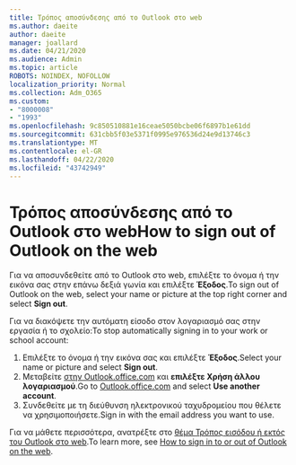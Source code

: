 ```yaml
---
title: Τρόπος αποσύνδεσης από το Outlook στο web
ms.author: daeite
author: daeite
manager: joallard
ms.date: 04/21/2020
ms.audience: Admin
ms.topic: article
ROBOTS: NOINDEX, NOFOLLOW
localization_priority: Normal
ms.collection: Adm_O365
ms.custom:
- "8000008"
- "1993"
ms.openlocfilehash: 9c850510881e16ceae5050bcbe06f6897b1e61dd
ms.sourcegitcommit: 631cbb5f03e5371f0995e976536d24e9d13746c3
ms.translationtype: MT
ms.contentlocale: el-GR
ms.lasthandoff: 04/22/2020
ms.locfileid: "43742949"
---
```

# <a name="how-to-sign-out-of-outlook-on-the-web"></a><span data-ttu-id="e7a15-102">Τρόπος αποσύνδεσης από το Outlook στο web</span><span class="sxs-lookup"><span data-stu-id="e7a15-102">How to sign out of Outlook on the web</span></span>

<span data-ttu-id="e7a15-103">Για να αποσυνδεθείτε από το Outlook στο web, επιλέξτε το όνομα ή την εικόνα σας στην επάνω δεξιά γωνία και επιλέξτε **Έξοδος**.</span><span class="sxs-lookup"><span data-stu-id="e7a15-103">To sign out of Outlook on the web, select your name or picture at the top right corner and select **Sign out**.</span></span>

<span data-ttu-id="e7a15-104">Για να διακόψετε την αυτόματη είσοδο στον λογαριασμό σας στην εργασία ή το σχολείο:</span><span class="sxs-lookup"><span data-stu-id="e7a15-104">To stop automatically signing in to your work or school account:</span></span>

1. <span data-ttu-id="e7a15-105">Επιλέξτε το όνομα ή την εικόνα σας και επιλέξτε **Έξοδος**.</span><span class="sxs-lookup"><span data-stu-id="e7a15-105">Select your name or picture and select **Sign out**.</span></span>
1. <span data-ttu-id="e7a15-106">Μεταβείτε [στην Outlook.office.com](https://outlook.office.com/) και **επιλέξτε Χρήση άλλου λογαριασμού**.</span><span class="sxs-lookup"><span data-stu-id="e7a15-106">Go to [Outlook.office.com](https://outlook.office.com/) and select **Use another account**.</span></span>
1. <span data-ttu-id="e7a15-107">Συνδεθείτε με τη διεύθυνση ηλεκτρονικού ταχυδρομείου που θέλετε να χρησιμοποιήσετε.</span><span class="sxs-lookup"><span data-stu-id="e7a15-107">Sign in with the email address you want to use.</span></span>

<span data-ttu-id="e7a15-108">Για να μάθετε περισσότερα, ανατρέξτε στο [θέμα Τρόπος εισόδου ή εκτός του Outlook στο web](https://support.office.com/article/763fab4d-0138-4814-b450-37fc286bcb79).</span><span class="sxs-lookup"><span data-stu-id="e7a15-108">To learn more, see [How to sign in to or out of Outlook on the web](https://support.office.com/article/763fab4d-0138-4814-b450-37fc286bcb79).</span></span>